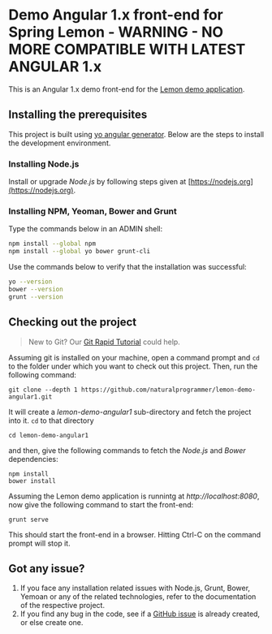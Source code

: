 # Demo Angular 1.x front-end for Spring Lemon - WARNING - NO MORE COMPATIBLE WITH LATEST ANGULAR 1.x

This is an Angular 1.x demo front-end for the [Lemon demo application](https://github.com/naturalprogrammer/lemon-demo).

## Installing the prerequisites

This project is built using [yo angular generator](https://github.com/yeoman/generator-angular). Below are the steps to install the development environment.

### Installing Node.js

Install or upgrade *Node.js* by following steps given at [https://nodejs.org](https://nodejs.org).

### Installing NPM, Yeoman, Bower and Grunt

Type the commands below in an ADMIN shell:

``` bash
npm install --global npm
npm install --global yo bower grunt-cli
```

Use the commands below to verify that the installation was successful:

``` bash
yo --version
bower --version
grunt --version
```

## Checking out the project

> New to Git? Our [Git Rapid Tutorial](http://www.naturalprogrammer.com/tutorials/) could help.

Assuming git is installed on your machine, open a command prompt and `cd` to the folder under which you want to check out this project. Then, run the following command:
```
git clone --depth 1 https://github.com/naturalprogrammer/lemon-demo-angular1.git
```

It will create a *lemon-demo-angular1* sub-directory and fetch the project into it. `cd` to that directory
```
cd lemon-demo-angular1
```
and then, give the following commands to fetch the *Node.js* and *Bower* dependencies:
```
npm install
bower install
```
Assuming the Lemon demo application is runnintg at *http://localhost:8080*, now give the following command to start the front-end:
```
grunt serve
```
This should start the front-end in a browser. Hitting Ctrl-C on the command prompt will stop it.

## Got any issue?

1. If you face any installation related issues with Node.js, Grunt, Bower, Yemoan or any of the related technologies, refer to the documentation of the respective project.
1. If you find any bug in the code, see if a [GitHub issue](https://github.com/naturalprogrammer/lemon-demo-angular1/issues) is already created, or else create one.
